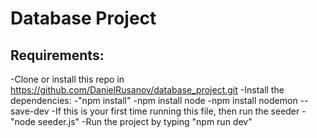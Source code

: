 # Database Project
## Requirements:

-Clone or install this repo in https://github.com/DanielRusanov/database_project.git
-Install the dependencies:
    -"npm install"
    -npm install node
    -npm install nodemon --save-dev
-If this is your first time running this file, then run the seeder - "node seeder.js" 
-Run the project by typing "npm run dev"